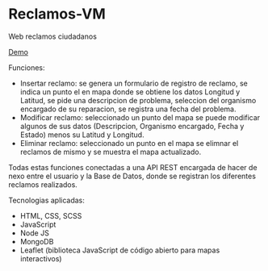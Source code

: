 # Reclamos-VM

Web reclamos ciudadanos

<a href="https://luca3212.github.io/Reclamos-VM/">Demo</a>

Funciones:
  - Insertar reclamo: se genera un formulario de registro de reclamo, se indica un punto el en mapa donde se obtiene los datos Longitud y Latitud,
                      se pide una descripcion de problema, seleccion del organismo encargado de su reparacion, se registra una fecha del problema.
  - Modificar reclamo: seleccionado un punto del mapa se puede modificar algunos de sus datos (Descripcion, Organismo encargado, Fecha y Estado) menos su Latitud y Longitud.
  - Eliminar reclamo: seleccionado un punto en el mapa se elimnar el reclamos de mismo y se muestra el mapa actualizado.  

Todas estas funciones conectadas a una API REST encargada de hacer de nexo entre el usuario y la Base de Datos, donde se registran los diferentes reclamos realizados. 

Tecnologias aplicadas:
  - HTML, CSS, SCSS
  - JavaScript
  - Node JS
  - MongoDB
  - Leaflet (biblioteca JavaScript de código abierto para mapas interactivos) 
